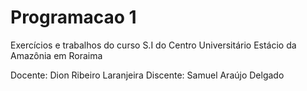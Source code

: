 # Programacao 1
Exercícios e trabalhos do curso S.I do Centro Universitário Estácio da Amazônia em Roraima

Docente: Dion Ribeiro Laranjeira
Discente: Samuel Araújo Delgado
